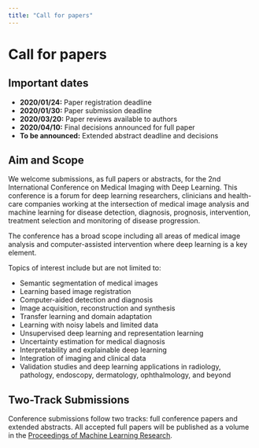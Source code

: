 ```yaml
---
title: "Call for papers"
---
```


# Call for papers

## Important dates
* **2020/01/24:** Paper registration deadline
* **2020/01/30:** Paper submission deadline
* **2020/03/20:** Paper reviews available to authors
* **2020/04/10:** Final decisions announced for full paper
* **To be announced:** Extended abstract deadline and decisions

## Aim and Scope

We welcome submissions, as full papers or abstracts, for the 2nd International Conference on Medical Imaging with Deep Learning. This conference is a forum for deep learning researchers, clinicians and health-care companies working at the intersection of medical image analysis and machine learning for disease detection, diagnosis, prognosis, intervention, treatment selection and monitoring of disease progression.

The conference has a broad scope including all areas of medical image analysis and computer-assisted intervention where deep learning is a key element.

Topics of interest include but are not limited to:

* Semantic segmentation of medical images
* Learning based image registration
* Computer-aided detection and diagnosis
* Image acquisition, reconstruction and synthesis
* Transfer learning and domain adaptation
* Learning with noisy labels and limited data
* Unsupervised deep learning and representation learning
* Uncertainty estimation for medical diagnosis
* Interpretability and explainable deep learning
* Integration of imaging and clinical data
* Validation studies and deep learning applications in radiology, pathology, endoscopy, dermatology, ophthalmology, and beyond

## Two-Track Submissions

Conference submissions follow two tracks: full conference papers and extended abstracts.
All accepted full papers will be published as a volume in the [Proceedings of Machine Learning Research](http://proceedings.mlr.press/).
